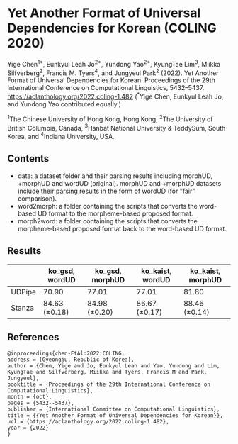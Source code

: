 # Yet Another Format of Universal Dependencies for Korean (COLING 2020)

Yige Chen<sup>1*</sup>, Eunkyul Leah Jo<sup>2*</sup>, Yundong Yao<sup>2*</sup>, KyungTae Lim<sup>3</sup>, Miikka Silfverberg<sup>2</sup>, Francis M. Tyers<sup>4</sup>, and Jungyeul Park<sup>2</sup> (2022). Yet Another Format of Universal Dependencies for Korean. Proceedings of the 29th International Conference on Computational Linguistics, 5432–5437. https://aclanthology.org/2022.coling-1.482 (<sup>*</sup>Yige Chen, Eunkyul Leah Jo, and Yundong Yao contributed equally.) 


<sup>1</sup>The Chinese University of Hong Kong, Hong Kong, <sup>2</sup>The University of British Columbia, Canada, <sup>3</sup>Hanbat National University & TeddySum, South Korea, and <sup>4</sup>Indiana University, USA.




## Contents

<!-- - src: a script folder. -->
- data: a dataset folder and their parsing results including morphUD, +morphUD and wordUD (original). morphUD and +morphUD datasets include their parsing results in the form of wordUD (for "fair" comparison).
- word2morph: a folder containing the scripts that converts the word-based UD format to the morpheme-based proposed format. 
- morph2word: a folder containing the scripts that converts the morpheme-based proposed format back to the word-based UD format. 

## Results

|   | ko_gsd, wordUD | ko_gsd, morphUD | ko_kaist, wordUD | ko_kaist, morphUD |
|---|---|---|---|---|
| UDPipe | 70.90 | 77.01 | 77.01 | 81.80 |
| Stanza | 84.63 (±0.18) | 84.98 (±0.20) | 86.67 (±0.17) | 88.46 (±0.14) |

## References

```
@inproceedings{chen-EtAl:2022:COLING,
address = {Gyeongju, Republic of Korea},
author = {Chen, Yige and Jo, Eunkyul Leah and Yao, Yundong and Lim, KyungTae and Silfverberg, Miikka and Tyers, Francis M and Park, Jungyeul},
booktitle = {Proceedings of the 29th International Conference on Computational Linguistics},
month = {oct},
pages = {5432--5437},
publisher = {International Committee on Computational Linguistics},
title = {{Yet Another Format of Universal Dependencies for Korean}},
url = {https://aclanthology.org/2022.coling-1.482},
year = {2022}
}
```

